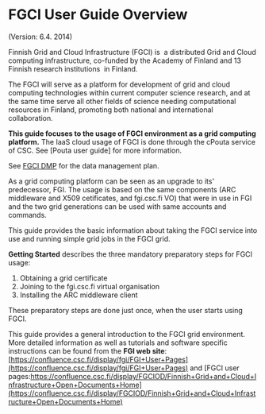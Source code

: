 # FGCI User Guide Overview

(Version: 6.4. 2014)

Finnish Grid and Cloud Infrastructure (FGCI) is  a distributed Grid and
Cloud computing infrastructure, co-funded by the Academy of Finland and
13 Finnish research institutions  in Finland.

The FGCI will serve as a platform for development of grid and cloud
computing technologies within current computer science research, and at
the same time serve all other fields of science needing computational
resources in Finland, promoting both national and international
collaboration.

**This guide focuses to the usage of FGCI environment as a grid
computing platform.** The IaaS cloud usage of FGCI is done through the
cPouta service of CSC. See [Pouta user guide] for more information. 

See [FGCI DMP] for the data management plan.

As a grid computing platform can be seen as an upgrade to its' 
predecessor, FGI. The usage is based on the same components
(ARC middleware and X509 cetificates, and fgi.csc.fi VO) that were in
use in FGI and the two grid generations can be used with same accounts
and commands.

This guide provides the basic information about taking the FGCI service
into use and running simple grid jobs in the FGCI grid.

**Getting Started** describes the three mandatory
preparatory steps for FGCI usage:

1.  Obtaining a grid certificate
2.  Joining to the fgi.csc.fi virtual organisation
3.  Installing the ARC middleware client

These preparatory steps are done just once, when the user starts using
FGCI.

This guide provides a general introduction to the FGCI grid environment.
More detailed information as well as tutorials and software specific
instructions can be found from the **FGI web site**:
  [https://confluence.csc.fi/display/fgi/FGI+User+Pages](https://confluence.csc.fi/display/fgi/FGI+User+Pages)
and 
  [FGCI user pages:https://confluence.csc.fi/display/FGCIOD/Finnish+Grid+and+Cloud+Infrastructure+Open+Documents+Home](https://confluence.csc.fi/display/FGCIOD/Finnish+Grid+and+Cloud+Infrastructure+Open+Documents+Home)

  [FGCI DMP]: https://research.csc.fi/documents/48467/0/FGCI+Data+Management+Plan/77ceadaa-0866-4530-b2c9-f76a98e891de
